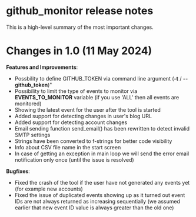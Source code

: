 # github_monitor release notes

This is a high-level summary of the most important changes. 

# Changes in 1.0 (11 May 2024)

**Features and Improvements**:

- Possbility to define GITHUB_TOKEN via command line argument (**-t** / **--github_token**)"
- Possibility to limit the type of events to monitor via **EVENTS_TO_MONITOR** variable (if you use 'ALL' then all events are monitored)
- Showing the latest event for the user after the tool is started
- Added support for detecting changes in user's blog URL
- Added support for detecting account changes
- Email sending function send_email() has been rewritten to detect invalid SMTP settings
- Strings have been converted to f-strings for better code visibility
- Info about CSV file name in the start screen
- In case of getting an exception in main loop we will send the error email notification only once (until the issue is resolved)

**Bugfixes**:

- Fixed the crash of the tool if the user have not generated any events yet (for example new accounts)
- Fixed the issue of duplicated events showing up as it turned out event IDs are not always returned as increasing sequentially (we assumed earlier that new event ID value is always greater than the old one)


